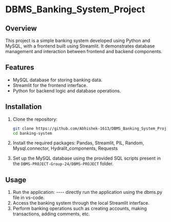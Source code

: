 # DBMS_Banking_System_Project

## Overview
This project is a simple banking system developed using Python and MySQL, with a frontend built using Streamlit. It demonstrates database management and interaction between frontend and backend components.

## Features
- MySQL database for storing banking data.
- Streamlit for the frontend interface.
- Python for backend logic and database operations.

## Installation
1. Clone the repository:
    ```bash
    git clone https://github.com/Abhishek-1613/DBMS_Banking_System_Project.git
    cd banking-system
    ```
2. Install the required packages:
    Pandas, Streamlit, PIL, Random, Mysql.connector, Hydralit_components, Requests
    
4. Set up the MySQL database using the provided SQL scripts present in the `DBMS-PROJECT-Group-24/DBMS-PROJECT` folder.

## Usage
1. Run the application:
   ---- directly run the application using the dbms.py file in vs-code.
2. Access the banking system through the local Streamlit interface.
3. Perform banking operations such as creating accounts, making transactions, adding comments, etc.



